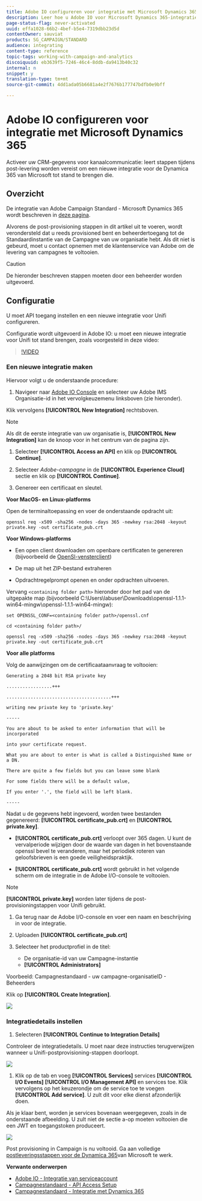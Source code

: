 ```yaml
---
title: Adobe IO configureren voor integratie met Microsoft Dynamics 365
description: Leer hoe u Adobe IO voor Microsoft Dynamics 365-integratie configureert.
page-status-flag: never-activated
uuid: effa1028-66b2-4bef-b5e4-7319dbb23d5d
contentOwner: sauviat
products: SG_CAMPAIGN/STANDARD
audience: integrating
content-type: reference
topic-tags: working-with-campaign-and-analytics
discoiquuid: eb3639f5-7246-46c4-8ddb-da9413b40c32
internal: n
snippet: y
translation-type: tm+mt
source-git-commit: 4dd1ada05b6681a4e2f7676b177747bdfb0e9bff

---
```



# Adobe IO configureren voor integratie met Microsoft Dynamics 365

Activeer uw CRM-gegevens voor kanaalcommunicatie: leert stappen tijdens post-levering worden vereist om een nieuwe integratie voor de Dynamica 365 van Microsoft tot stand te brengen die.

## Overzicht

De integratie van Adobe Campaign Standard - Microsoft Dynamics 365 wordt beschreven in [deze pagina](../../integrating/using/working-with-campaign-standard-and-microsoft-dynamics-365.md).

Alvorens de post-provisioning stappen in dit artikel uit te voeren, wordt verondersteld dat u reeds provisioned bent en beheerdertoegang tot de Standaardinstantie van de Campagne van uw organisatie hebt.  Als dit niet is gebeurd, moet u contact opnemen met de klantenservice van Adobe om de levering van campagnes te voltooien.

>[!CAUTION]
>
>De hieronder beschreven stappen moeten door een beheerder worden uitgevoerd.

## Configuratie

U moet API toegang instellen en een nieuwe integratie voor Unifi configureren.

Configuratie wordt uitgevoerd in Adobe IO: u moet een nieuwe integratie voor Unifi tot stand brengen, zoals voorgesteld in deze video:

>[!VIDEO](https://video.tv.adobe.com/v/27308)

### Een nieuwe integratie maken

Hiervoor volgt u de onderstaande procedure:

1. Navigeer naar [Adobe IO Console](https://console.adobe.io/home#) en selecteer uw Adobe IMS Organisatie-id in het vervolgkeuzemenu linksboven (zie hieronder).

Klik vervolgens **[!UICONTROL New Integration]** rechtsboven.

>[!NOTE]
>
>Als dit de eerste integratie van uw organisatie is, **[!UICONTROL New Integration]** kan de knoop voor in het centrum van de pagina zijn.

1. Selecteer **[!UICONTROL Access an API]** en klik op **[!UICONTROL Continue]**.

1. Selecteer _Adobe-campagne_ in de **[!UICONTROL Experience Cloud]** sectie en klik op **[!UICONTROL Continue]**.

1. Genereer een certificaat en sleutel.

**Voor MacOS- en Linux-platforms**

Open de terminaltoepassing en voer de onderstaande opdracht uit:

```
openssl req -x509 -sha256 -nodes -days 365 -newkey rsa:2048 -keyout private.key -out certificate_pub.crt
```

**Voor Windows-platforms**

* Een open client downloaden om openbare certificaten te genereren (bijvoorbeeld de [OpenSl-vensterclient](https://bintray.com/vszakats/generic/download_file?file_path=openssl-1.1.1-win64-mingw.zip))

* De map uit het ZIP-bestand extraheren

* Opdrachtregelprompt openen en onder opdrachten uitvoeren.

Vervang `<containing folder path>` hieronder door het pad van de uitgepakte map (bijvoorbeeld C:\Users\labuser\Downloads\openssl-1.1.1-win64-mingw\openssl-1.1.1-win64-mingw):

```
set OPENSSL_CONF=<containing folder path>/openssl.cnf
 
cd <containing folder path>/
 
openssl req -x509 -sha256 -nodes -days 365 -newkey rsa:2048 -keyout private.key -out certificate_pub.crt
```

**Voor alle platforms**

Volg de aanwijzingen om de certificaataanvraag te voltooien:

```
Generating a 2048 bit RSA private key
 
.................+++
 
.......................................+++
 
writing new private key to 'private.key'
 
-----
 
You are about to be asked to enter information that will be incorporated
 
into your certificate request.
 
What you are about to enter is what is called a Distinguished Name or a DN.
 
There are quite a few fields but you can leave some blank
 
For some fields there will be a default value,
 
If you enter '.', the field will be left blank.
 
-----
```

Nadat u de gegevens hebt ingevoerd, worden twee bestanden gegenereerd: **[!UICONTROL certificate_pub.crt]** en **[!UICONTROL private.key]**.

* **[!UICONTROL certificate_pub.crt]** verloopt over 365 dagen. U kunt de vervalperiode wijzigen door de waarde van dagen in het bovenstaande openssl bevel te veranderen, maar het periodiek roteren van geloofsbrieven is een goede veiligheidspraktijk.

* **[!UICONTROL certificate_pub.crt]** wordt gebruikt in het volgende scherm om de integratie in de Adobe I/O-console te voltooien.

>[!NOTE]
>
> **[!UICONTROL private.key]** worden later tijdens de post-provisioningstappen voor Unifi gebruikt.

1. Ga terug naar de Adobe I/O-console en voer een naam en beschrijving in voor de integratie.

1. Uploaden **[!UICONTROL certificate_pub.crt]**

1. Selecteer het productprofiel in de titel:

   * De organisatie-id van uw Campagne-instantie
   * **[!UICONTROL Administrators]**

Voorbeeld:  Campagnestandaard - uw campagne-organisatieID - Beheerders

Klik op **[!UICONTROL Create Integration]**.

![](assets/MSdynACSIntegration-4B.png)

### Integratiedetails instellen

1. Selecteren **[!UICONTROL Continue to Integration Details]**

Controleer de integratiedetails.  U moet naar deze instructies terugverwijzen wanneer u Unifi-postprovisioning-stappen doorloopt.

![](assets/MSdynACSIntegration-5.png)

1. Klik op de tab en voeg **[!UICONTROL Services]** services **[!UICONTROL I/O Events]** **[!UICONTROL I/O Management API]** en services toe.  Klik vervolgens op het keuzerondje om de service toe te voegen **[!UICONTROL Add service]**.  U zult dit voor elke dienst afzonderlijk doen.

Als je klaar bent, worden je services bovenaan weergegeven, zoals in de onderstaande afbeelding. U zult niet de sectie a-op moeten voltooien die een JWT en toegangstoken produceert.

![](assets/MSdynACSIntegration-6.png)

Post provisioning in Campaign is nu voltooid.  Ga aan volledige [postleveringsstappen voor de Dynamica 365](../../integrating/using/configure-microsoft-dynamics-365-for-campaign-integration.md)van Microsoft te werk.

**Verwante onderwerpen**

* [Adobe IO - Integratie van serviceaccount](https://www.adobe.io/authentication/auth-methods.html#!AdobeDocs/adobeio-auth/master/AuthenticationOverview/ServiceAccountIntegration.md)
* [Campagnestandaard - API Access Setup](https://docs.campaign.adobe.com/doc/standard/en/api/ACS_API.html#setting-up-api-access)
* [Campagnestandaard - Integratie met Dynamics 365](../../integrating/using/configure-microsoft-dynamics-365-for-campaign-integration.md)

